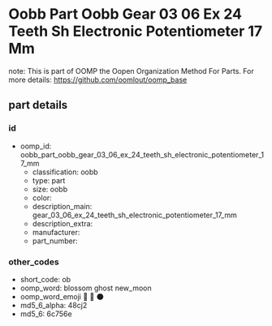 # Oobb Part Oobb Gear 03 06 Ex 24 Teeth Sh Electronic Potentiometer 17 Mm  

note: This is part of OOMP the Oopen Organization Method For Parts. For more details: https://github.com/oomlout/oomp_base

##  part details





### id
* oomp_id: oobb_part_oobb_gear_03_06_ex_24_teeth_sh_electronic_potentiometer_17_mm
  * classification: oobb
  * type: part
  * size: oobb
  * color: 
  * description_main: gear_03_06_ex_24_teeth_sh_electronic_potentiometer_17_mm
  * description_extra: 
  * manufacturer: 
  * part_number: 

### other_codes
* short_code: ob
* oomp_word: blossom ghost new_moon
* oomp_word_emoji :blossom: :ghost: :new_moon:
* md5_6_alpha: 48cj2
* md5_6: 6c756e
